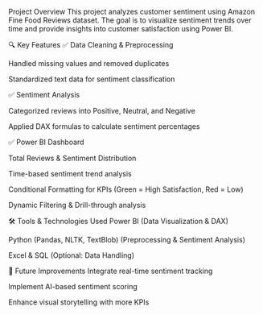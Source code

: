 Project Overview
This project analyzes customer sentiment using Amazon Fine Food Reviews dataset. The goal is to visualize sentiment trends over time and provide insights into customer satisfaction using Power BI.

🔍 Key Features
✅ Data Cleaning & Preprocessing

Handled missing values and removed duplicates

Standardized text data for sentiment classification

✅ Sentiment Analysis

Categorized reviews into Positive, Neutral, and Negative

Applied DAX formulas to calculate sentiment percentages

✅ Power BI Dashboard

Total Reviews & Sentiment Distribution

Time-based sentiment trend analysis

Conditional Formatting for KPIs (Green = High Satisfaction, Red = Low)

Dynamic Filtering & Drill-through analysis

🛠️ Tools & Technologies Used
Power BI (Data Visualization & DAX)

Python (Pandas, NLTK, TextBlob) (Preprocessing & Sentiment Analysis)

Excel & SQL (Optional: Data Handling)


📌 Future Improvements
Integrate real-time sentiment tracking

Implement AI-based sentiment scoring

Enhance visual storytelling with more KPIs
